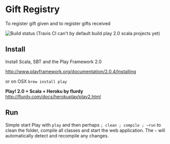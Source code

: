 Gift Registry
=====================================

To register gift given and to register gifts received





![Build status](https://travis-ci.org/flurdy/giftregistry.png)
(Travis CI can't by default build play 2.0 scala projects yet)



Install
-----------

Install Scala, SBT and the Play Framework 2.0

http://www.playframework.org/documentation/2.0.4/Installing

or on OSX `brew install play`

**Play! 2.0 + Scala + Heroku by flurdy**
http://flurdy.com/docs/herokuplay/play2.html



Run
-----

Simple start Play with `play`
and then perhaps `; clean ; compile ; ~run`
to clean the folder, compile all classes and start the web application.
The `~` will automatically detect and recompile any changes.




